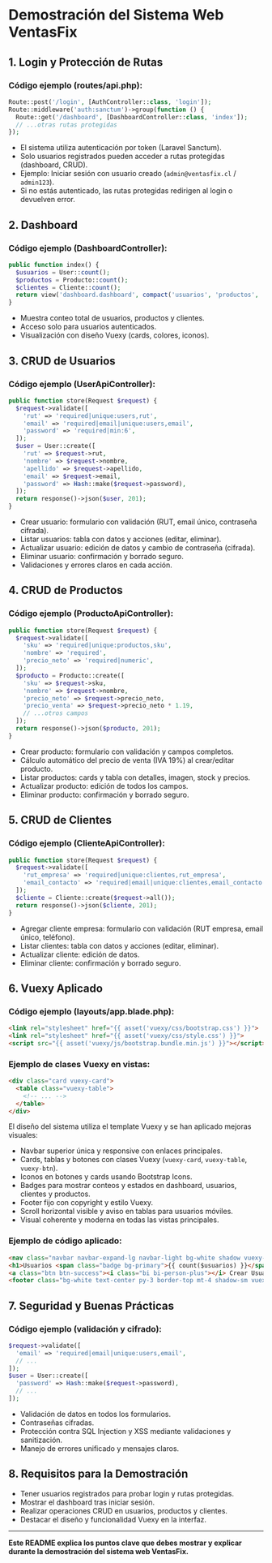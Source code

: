 # Demostración del Sistema Web VentasFix

## 1. Login y Protección de Rutas
### Código ejemplo (routes/api.php):
```php
Route::post('/login', [AuthController::class, 'login']);
Route::middleware('auth:sanctum')->group(function () {
  Route::get('/dashboard', [DashboardController::class, 'index']);
  // ...otras rutas protegidas
});
```
- El sistema utiliza autenticación por token (Laravel Sanctum).
- Solo usuarios registrados pueden acceder a rutas protegidas (dashboard, CRUD).
- Ejemplo: Iniciar sesión con usuario creado (`admin@ventasfix.cl` / `admin123`).
- Si no estás autenticado, las rutas protegidas redirigen al login o devuelven error.

## 2. Dashboard
### Código ejemplo (DashboardController):
```php
public function index() {
  $usuarios = User::count();
  $productos = Producto::count();
  $clientes = Cliente::count();
  return view('dashboard.dashboard', compact('usuarios', 'productos', 'clientes'));
}
```
- Muestra conteo total de usuarios, productos y clientes.
- Acceso solo para usuarios autenticados.
- Visualización con diseño Vuexy (cards, colores, iconos).

## 3. CRUD de Usuarios
### Código ejemplo (UserApiController):
```php
public function store(Request $request) {
  $request->validate([
    'rut' => 'required|unique:users,rut',
    'email' => 'required|email|unique:users,email',
    'password' => 'required|min:6',
  ]);
  $user = User::create([
    'rut' => $request->rut,
    'nombre' => $request->nombre,
    'apellido' => $request->apellido,
    'email' => $request->email,
    'password' => Hash::make($request->password),
  ]);
  return response()->json($user, 201);
}
```
- Crear usuario: formulario con validación (RUT, email único, contraseña cifrada).
- Listar usuarios: tabla con datos y acciones (editar, eliminar).
- Actualizar usuario: edición de datos y cambio de contraseña (cifrada).
- Eliminar usuario: confirmación y borrado seguro.
- Validaciones y errores claros en cada acción.

## 4. CRUD de Productos
### Código ejemplo (ProductoApiController):
```php
public function store(Request $request) {
  $request->validate([
    'sku' => 'required|unique:productos,sku',
    'nombre' => 'required',
    'precio_neto' => 'required|numeric',
  ]);
  $producto = Producto::create([
    'sku' => $request->sku,
    'nombre' => $request->nombre,
    'precio_neto' => $request->precio_neto,
    'precio_venta' => $request->precio_neto * 1.19,
    // ...otros campos
  ]);
  return response()->json($producto, 201);
}
```
- Crear producto: formulario con validación y campos completos.
- Cálculo automático del precio de venta (IVA 19%) al crear/editar producto.
- Listar productos: cards y tabla con detalles, imagen, stock y precios.
- Actualizar producto: edición de todos los campos.
- Eliminar producto: confirmación y borrado seguro.

## 5. CRUD de Clientes
### Código ejemplo (ClienteApiController):
```php
public function store(Request $request) {
  $request->validate([
    'rut_empresa' => 'required|unique:clientes,rut_empresa',
    'email_contacto' => 'required|email|unique:clientes,email_contacto',
  ]);
  $cliente = Cliente::create($request->all());
  return response()->json($cliente, 201);
}
```
- Agregar cliente empresa: formulario con validación (RUT empresa, email único, teléfono).
- Listar clientes: tabla con datos y acciones (editar, eliminar).
- Actualizar cliente: edición de datos.
- Eliminar cliente: confirmación y borrado seguro.

## 6. Vuexy Aplicado
### Código ejemplo (layouts/app.blade.php):
```html
<link rel="stylesheet" href="{{ asset('vuexy/css/bootstrap.css') }}">
<link rel="stylesheet" href="{{ asset('vuexy/css/style.css') }}">
<script src="{{ asset('vuexy/js/bootstrap.bundle.min.js') }}"></script>
```
### Ejemplo de clases Vuexy en vistas:
```html
<div class="card vuexy-card">
  <table class="vuexy-table">
    <!-- ... -->
  </table>
</div>
```
El diseño del sistema utiliza el template Vuexy y se han aplicado mejoras visuales:

- Navbar superior única y responsive con enlaces principales.
- Cards, tablas y botones con clases Vuexy (`vuexy-card`, `vuexy-table`, `vuexy-btn`).
- Iconos en botones y cards usando Bootstrap Icons.
- Badges para mostrar conteos y estados en dashboard, usuarios, clientes y productos.
- Footer fijo con copyright y estilo Vuexy.
- Scroll horizontal visible y aviso en tablas para usuarios móviles.
- Visual coherente y moderna en todas las vistas principales.

### Ejemplo de código aplicado:
```html
<nav class="navbar navbar-expand-lg navbar-light bg-white shadow vuexy-navbar">...</nav>
<h1>Usuarios <span class="badge bg-primary">{{ count($usuarios) }}</span></h1>
<a class="btn btn-success"><i class="bi bi-person-plus"></i> Crear Usuario</a>
<footer class="bg-white text-center py-3 border-top mt-4 shadow-sm vuexy-footer">...</footer>
```

## 7. Seguridad y Buenas Prácticas
### Código ejemplo (validación y cifrado):
```php
$request->validate([
  'email' => 'required|email|unique:users,email',
  // ...
]);
$user = User::create([
  'password' => Hash::make($request->password),
  // ...
]);
```
- Validación de datos en todos los formularios.
- Contraseñas cifradas.
- Protección contra SQL Injection y XSS mediante validaciones y sanitización.
- Manejo de errores unificado y mensajes claros.

## 8. Requisitos para la Demostración
- Tener usuarios registrados para probar login y rutas protegidas.
- Mostrar el dashboard tras iniciar sesión.
- Realizar operaciones CRUD en usuarios, productos y clientes.
- Destacar el diseño y funcionalidad Vuexy en la interfaz.

---

**Este README explica los puntos clave que debes mostrar y explicar durante la demostración del sistema web VentasFix.**